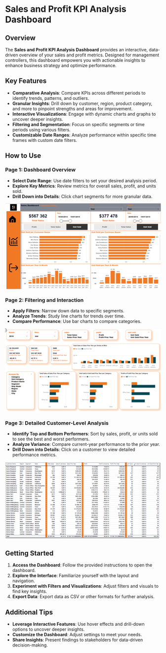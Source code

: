 # Sales and Profit KPI Analysis Dashboard

## Overview

The **Sales and Profit KPI Analysis Dashboard** provides an interactive, data-driven overview of your sales and profit metrics. Designed for management controllers, this dashboard empowers you with actionable insights to enhance business strategy and optimize performance.

## Key Features

- **Comparative Analysis**: Compare KPIs across different periods to identify trends, patterns, and outliers.
- **Granular Insights**: Drill down by customer, region, product category, and more to pinpoint strengths and areas for improvement.
- **Interactive Visualizations**: Engage with dynamic charts and graphs to uncover deeper insights.
- **Filtering and Segmentation**: Focus on specific segments or time periods using various filters.
- **Customizable Date Ranges**: Analyze performance within specific time frames with custom date filters.

## How to Use

### Page 1: Dashboard Overview
- **Select Date Range**: Use date filters to set your desired analysis period.
- **Explore Key Metrics**: Review metrics for overall sales, profit, and units sold.
- **Drill Down into Details**: Click chart segments for more granular data.

![Page 1 Overview](images/bi1.png)

### Page 2: Filtering and Interaction
- **Apply Filters**: Narrow down data to specific segments.
- **Analyze Trends**: Study line charts for trends over time.
- **Compare Performance**: Use bar charts to compare categories.

![Page 2 Filtering and Interaction](images/bi2.png)

### Page 3: Detailed Customer-Level Analysis
- **Identify Top and Bottom Performers**: Sort by sales, profit, or units sold to see the best and worst performers.
- **Analyze Variance**: Compare current-year performance to the prior year.
- **Drill Down into Details**: Click on a customer to view detailed performance metrics.

![Page 3 Customer Analysis](images/bi3.png)

## Getting Started

1. **Access the Dashboard**: Follow the provided instructions to open the dashboard.
2. **Explore the Interface**: Familiarize yourself with the layout and navigation.
3. **Experiment with Filters and Visualizations**: Adjust filters and visuals to find key insights.
4. **Export Data**: Export data as CSV or other formats for further analysis.

## Additional Tips

- **Leverage Interactive Features**: Use hover effects and drill-down options to uncover deeper insights.
- **Customize the Dashboard**: Adjust settings to meet your needs.
- **Share Insights**: Present findings to stakeholders for data-driven decision-making.
